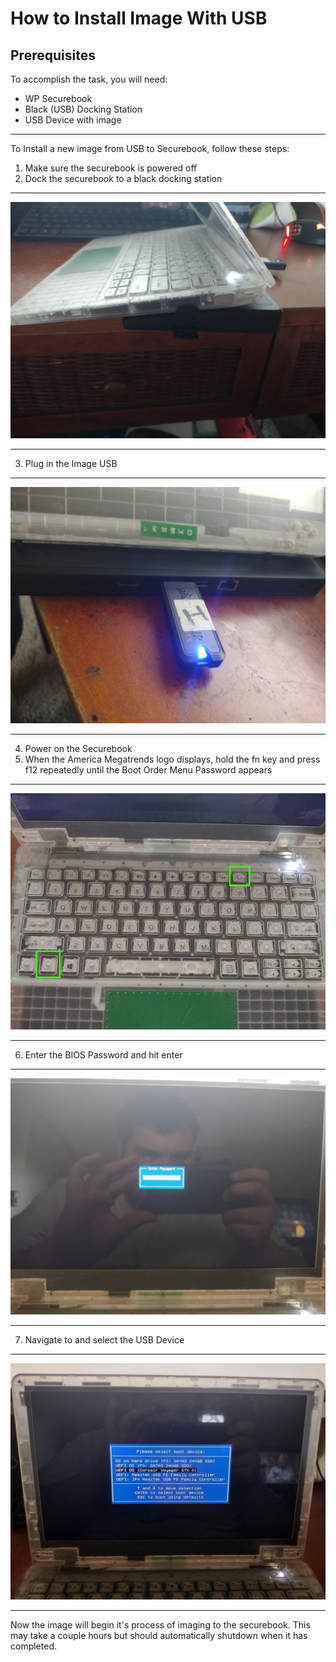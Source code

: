 # How to Install Image With USB

## Prerequisites

To accomplish the task, you will need:
 - WP Securebook
 - Black (USB) Docking Station
 - USB Device with image

---

To Install a new image from USB to Securebook, follow these steps:
1. Make sure the securebook is powered off
2. Dock the securebook to a black docking station

---

![docked.jpg](../_resources/docked.jpg)

---

3. Plug in the Image USB

---

![usb.jpg](../_resources/usb.jpg)

---

4. Power on the Securebook
5. When the America Megatrends logo displays, hold the fn key and press f12 repeatedly until the Boot Order Menu Password appears

---

![keyboard.jpg](../_resources/keyboard.jpg)

---

6. Enter the BIOS Password and hit enter

---

![biosPassword.jpg](../_resources/biosPassword.jpg)

---

7. Navigate to and select the USB Device

---

![bootMenu.jpg](../_resources/bootMenu.jpg)

---

Now the image will begin it's process of imaging to the securebook. This may take a couple hours but should automatically shutdown when it has completed.